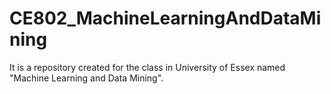 # CE802_MachineLearningAndDataMining

It is a repository created for the class in University of Essex named "Machine Learning and Data Mining".
